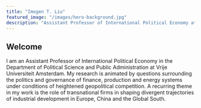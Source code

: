 ```yaml
---
title: "Imogen T. Liu"
featured_image: "/images/hero-background.jpg"
description: "Assistant Professor of International Political Economy at Vrije Universiteit Amsterdam"
---
```


## Welcome

I am an Assistant Professor of International Political Economy in the Department of Political Science and Public Administration at Vrije Universiteit Amsterdam. My research is animated by questions surrounding the politics and governance of finance, production and energy systems under conditions of heightened geopolitical competition. A recurring theme in my work is the role of transnational firms in shaping divergent trajectories of industrial development in Europe, China and the Global South.